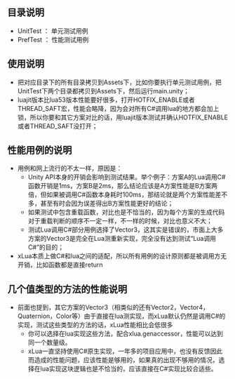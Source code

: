 ## 目录说明

* UnitTest ： 单元测试用例
* PrefTest ： 性能测试用例

## 使用说明

* 把对应目录下的所有目录拷贝到Assets下，比如你要执行单元测试用例，把UnitTest下两个目录都拷贝到Assets下，然后运行main.unity；
* luajit版本比lua53版本性能要好很多，打开HOTFIX_ENABLE或者THREAD_SAFT宏，性能会略降，因为会对所有C#调用lua的地方都会加上锁，所以你要和其它方案对比的话，用luajit版本测试并确认HOTFIX_ENABLE或者THREAD_SAFT没打开；

## 性能用例的说明

* 用例和网上流行的不太一样，原因是：
  * Unity API本身的开销会影响到测试结果。举个例子：方案A的Lua调用C#函数开销是1ms，方案B是2ms，那么结论应该是A方案性能是B方案两倍，但如果被调用C#函数本身耗时100ms，那结论就是两个方案性能差不多，甚至有时会因为误差得出B方案性能更好的结论；
  * 如果测试中包含重载函数，对比也是不恰当的，因为每个方案的生成代码对于重载判断的顺序不一定一样，不一样的时候，对比也意义不大；
  * 测试Lua调用C#部分用例选择了Vector3，这其实是错误的，市面上大多方案的Vector3是完全在Lua测重新实现，完全没有达到测试“Lua调用C#”的目的；
* xLua本质上做C#和lua之间的适配，所以所有用例的设计原则都是被调用方无开销，比如函数都是直接return

## 几个值类型的方法的性能说明

* 前面也提到，其它方案的Vector3（相类似的还有Vector2，Vector4，Quaternion，Color等）由于直接在lua测实现，而xLua默认仍然是调用C#的实现，测试这些类型的方法的话，xLua性能相比会低很多
  * 你可以选择在lua实现这些方法，配合xlua.genaccessor，性能可以达到同一个数量级。
  * xLua一直坚持使用C#原生实现，一年多的项目应用中，也没有反馈因此而造成的性能问题，应该性能是够用的，如果真的出现不够用的情况，选择在lua实现这块逻辑也是不恰当的，应该直接在C#实现比较合适些。

